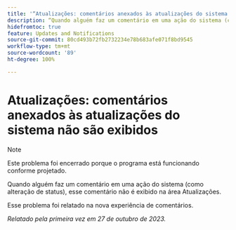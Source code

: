 ```yaml
---
title: '“Atualizações: comentários anexados às atualizações do sistema não são exibidos”'
description: “Quando alguém faz um comentário em uma ação do sistema (como alteração de status), esse comentário não é exibido na área Atualizações. ”
hidefromtoc: true
feature: Updates and Notifications
source-git-commit: 80cd493b72fb2732234e78b683afe071f8bd9545
workflow-type: tm+mt
source-wordcount: '89'
ht-degree: 100%

---
```



# Atualizações: comentários anexados às atualizações do sistema não são exibidos

<!--

>[!NOTE]
>
>This issue has been closed because it is working as designed.

-->

>[!NOTE]
>
>Este problema foi encerrado porque o programa está funcionando conforme projetado.

Quando alguém faz um comentário em uma ação do sistema (como alteração de status), esse comentário não é exibido na área Atualizações.

Esse problema foi relatado na nova experiência de comentários.

_Relatado pela primeira vez em 27 de outubro de 2023._
